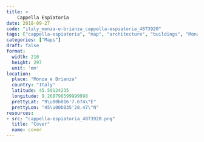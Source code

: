 ```yaml
---
title: > 
    Cappella Espiatoria
date: 2018-09-27
code: "italy_monza-e-brianza_cappella-espiatoria_4873920"
tags: ["cappella-espiatoria", "map", "architecture", "buildings", "Monza e Brianza", "Italy"]
categories: ["Maps"]
draft: false
format:
  width: 210
  height: 297
  unit: 'mm'
location:
  place: "Monza e Brianza"
  country: "Italy"
  latitude: 45.59124235
  longitude: 9.268798599999998
  prettyLat: "9\u00b016'7.674\"E"
  prettyLon: "45\u00b035'28.47\"N"
resources:
- src: "cappella-espiatoria_4873920.png"
  title: "Cover"
  name: cover
---
```


